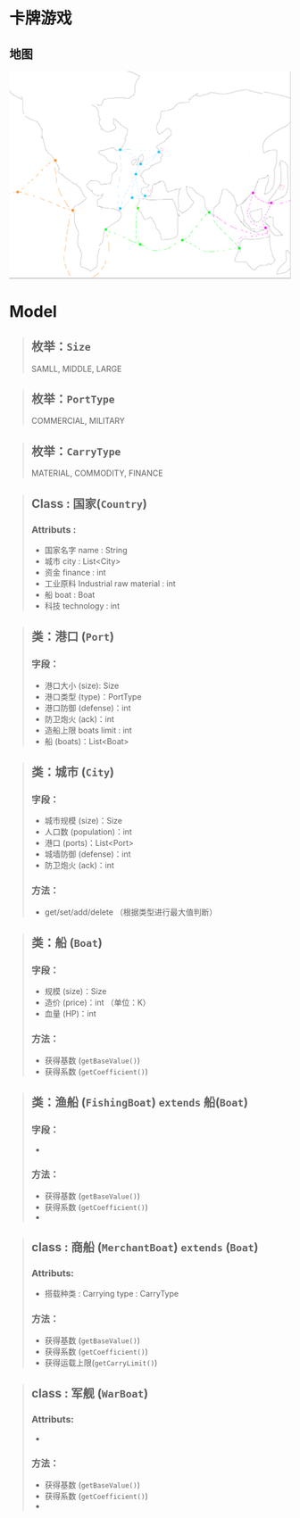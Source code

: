 # 卡牌游戏

## 地图
![alt map](map.png)

# Model

> ## 枚举：`Size`
> SAMLL, MIDDLE, LARGE

> ## 枚举：`PortType`
> COMMERCIAL, MILITARY

> ## 枚举：`CarryType`
> MATERIAL, COMMODITY, FINANCE

> ## Class : 国家(`Country`)
> ### Attributs :
> - 国家名字 name : String
> - 城市 city : List\<City\>
> - 资金 finance : int
> - 工业原料 Industrial raw material : int
> - 船 boat : Boat
> - 科技 technology : int

> ## 类：港口 (`Port`)
> ### 字段：
> - 港口大小 (size): Size
> - 港口类型 (type)：PortType
> - 港口防御 (defense)：int
> - 防卫炮火 (ack)：int
> - 造船上限 boats limit : int
> - 船 (boats)：List\<Boat\>

> ## 类：城市 (`City`)
> ### 字段：
> - 城市规模 (size)：Size
> - 人口数 (population)：int
> - 港口 (ports)：List\<Port\>
> - 城墙防御 (defense)：int
> - 防卫炮火 (ack)：int
> ### 方法：
> - get/set/add/delete （根据类型进行最大值判断）

> ## 类：船 (`Boat`)
> ### 字段：
> - 规模 (size)：Size
> - 造价 (price)：int （单位：K）
> - 血量 (HP)：int
> ### 方法：
> - 获得基数 (`getBaseValue()`)
> - 获得系数 (`getCoefficient()`)

> ## 类：渔船 (`FishingBoat`) `extends` 船(`Boat`)
> ### 字段：
> - 
> ### 方法：
> - 获得基数 (`getBaseValue()`)
> - 获得系数 (`getCoefficient()`)
> - 

> ## class : 商船 (`MerchantBoat`) `extends` (`Boat`)
> ### Attributs:
> -   搭载种类 : Carrying type : CarryType
> ### 方法：
> - 获得基数 (`getBaseValue()`)
> - 获得系数 (`getCoefficient()`)
> - 获得运载上限(`getCarryLimit()`)

> ## class : 军舰 (`WarBoat`)
> ### Attributs:
> -     
> ### 方法：
> - 获得基数 (`getBaseValue()`)
> - 获得系数 (`getCoefficient()`)
> - 

